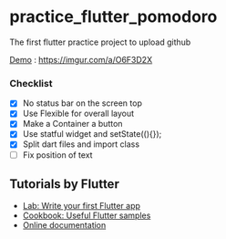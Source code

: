 # practice_flutter_pomodoro

The first flutter practice project to upload github  

[Demo](https://imgur.com/a/O6F3D2X) : https://imgur.com/a/O6F3D2X  
  
### Checklist  
  
- [x] No status bar on the screen top  
- [x] Use Flexible for overall layout  
- [x] Make a Container a button  
- [x] Use statful widget and setState((){});  
- [x] Split dart files and import class  
- [ ] Fix position of text  

## Tutorials by Flutter
- [Lab: Write your first Flutter app](https://docs.flutter.dev/get-started/codelab)
- [Cookbook: Useful Flutter samples](https://docs.flutter.dev/cookbook)
- [Online documentation](https://docs.flutter.dev/)
